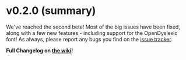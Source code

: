 # v0.2.0 (summary)

We've reached the second beta! Most of the big issues have been fixed, along with a few new features - including support for the OpenDyslexic font! As always, please report any bugs you find on the [issue tracker](https://github.com/Fabulously-Optimized/vanilla-installer/issues/new/choose).

**Full Changelog on [the wiki](https://fabulously-optimized.gitbook.io/vanilla-installer/0.2.0/full)!**
